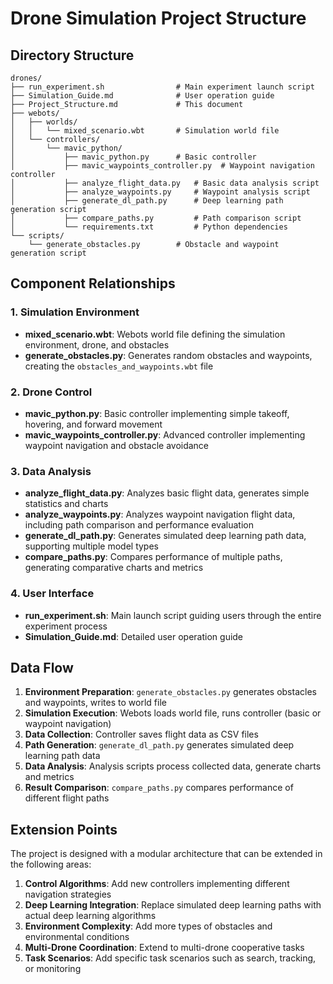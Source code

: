# Drone Simulation Project Structure

## Directory Structure

```
drones/
├── run_experiment.sh                # Main experiment launch script
├── Simulation_Guide.md              # User operation guide
├── Project_Structure.md             # This document
├── webots/
│   ├── worlds/
│   │   └── mixed_scenario.wbt       # Simulation world file
│   └── controllers/
│       └── mavic_python/
│           ├── mavic_python.py      # Basic controller
│           ├── mavic_waypoints_controller.py  # Waypoint navigation controller
│           ├── analyze_flight_data.py   # Basic data analysis script
│           ├── analyze_waypoints.py     # Waypoint analysis script
│           ├── generate_dl_path.py      # Deep learning path generation script
│           ├── compare_paths.py         # Path comparison script
│           └── requirements.txt         # Python dependencies
└── scripts/
    └── generate_obstacles.py        # Obstacle and waypoint generation script
```

## Component Relationships

### 1. Simulation Environment

- **mixed_scenario.wbt**: Webots world file defining the simulation environment, drone, and obstacles
- **generate_obstacles.py**: Generates random obstacles and waypoints, creating the `obstacles_and_waypoints.wbt` file

### 2. Drone Control

- **mavic_python.py**: Basic controller implementing simple takeoff, hovering, and forward movement
- **mavic_waypoints_controller.py**: Advanced controller implementing waypoint navigation and obstacle avoidance

### 3. Data Analysis

- **analyze_flight_data.py**: Analyzes basic flight data, generates simple statistics and charts
- **analyze_waypoints.py**: Analyzes waypoint navigation flight data, including path comparison and performance evaluation
- **generate_dl_path.py**: Generates simulated deep learning path data, supporting multiple model types
- **compare_paths.py**: Compares performance of multiple paths, generating comparative charts and metrics

### 4. User Interface

- **run_experiment.sh**: Main launch script guiding users through the entire experiment process
- **Simulation_Guide.md**: Detailed user operation guide

## Data Flow

1. **Environment Preparation**: `generate_obstacles.py` generates obstacles and waypoints, writes to world file
2. **Simulation Execution**: Webots loads world file, runs controller (basic or waypoint navigation)
3. **Data Collection**: Controller saves flight data as CSV files
4. **Path Generation**: `generate_dl_path.py` generates simulated deep learning path data
5. **Data Analysis**: Analysis scripts process collected data, generate charts and metrics
6. **Result Comparison**: `compare_paths.py` compares performance of different flight paths

## Extension Points

The project is designed with a modular architecture that can be extended in the following areas:

1. **Control Algorithms**: Add new controllers implementing different navigation strategies
2. **Deep Learning Integration**: Replace simulated deep learning paths with actual deep learning algorithms
3. **Environment Complexity**: Add more types of obstacles and environmental conditions
4. **Multi-Drone Coordination**: Extend to multi-drone cooperative tasks
5. **Task Scenarios**: Add specific task scenarios such as search, tracking, or monitoring 